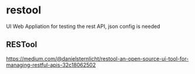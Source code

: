 # restool
UI Web Appliation for testing the rest API, json config is needed

## RESTool
https://medium.com/@danielsternlicht/restool-an-open-source-ui-tool-for-managing-restful-apis-32c18062502
